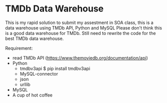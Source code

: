 # TMDb Data Warehouse
This is my rapid solution to submit my assestment in SOA class, this is a data warehouse using TMDb API, Python and MySQL
Please don't think this is a good data warehouse for TMDb. Still need to rewrite the code for the best TMDb data warehouse.

Requirement:
- read TMDb API (https://www.themoviedb.org/documentation/api)
- Python
  - tmdbv3api  $ pip install tmdbv3api
  - MySQL-connector
  - json
  - urllib
- MySQL
- A cup of hot coffee
